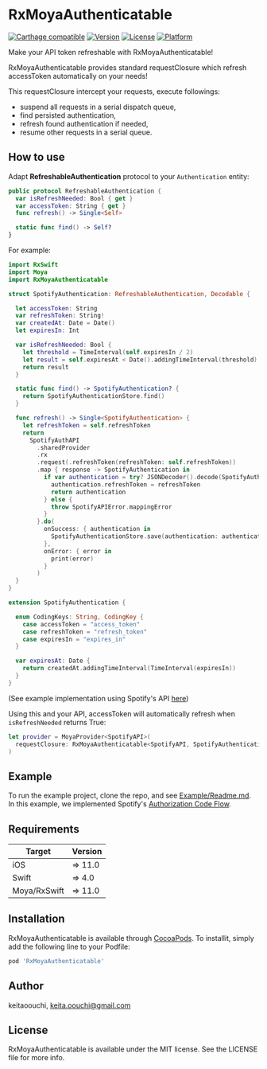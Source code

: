 # RxMoyaAuthenticatable

[![Carthage compatible](https://img.shields.io/badge/Carthage-compatible-4BC51D.svg?style=flat)](https://github.com/Carthage/Carthage)
[![Version](https://img.shields.io/cocoapods/v/RxMoyaAuthenticatable.svg?style=flat)](https://cocoapods.org/pods/RxMoyaAuthenticatable)
[![License](https://img.shields.io/cocoapods/l/RxMoyaAuthenticatable.svg?style=flat)](https://cocoapods.org/pods/RxMoyaAuthenticatable)
[![Platform](https://img.shields.io/cocoapods/p/RxMoyaAuthenticatable.svg?style=flat)](https://cocoapods.org/pods/RxMoyaAuthenticatable)

Make your API token refreshable with RxMoyaAuthenticatable!

RxMoyaAuthenticatable provides standard requestClosure which refresh accessToken automatically on your needs!

This requestClosure intercept your requests, execute followings:

- suspend all requests in a serial dispatch queue,
- find persisted authentication,
- refresh found authentication if needed,
- resume other requests in a serial queue.

## How to use

Adapt **RefreshableAuthentication** protocol to your `Authentication` entity:

```swift
public protocol RefreshableAuthentication {
  var isRefreshNeeded: Bool { get }
  var accessToken: String { get }
  func refresh() -> Single<Self>

  static func find() -> Self?
}
```

For example:

```swift
import RxSwift
import Moya
import RxMoyaAuthenticatable

struct SpotifyAuthentication: RefreshableAuthentication, Decodable {

  let accessToken: String
  var refreshToken: String!
  var createdAt: Date = Date()
  let expiresIn: Int

  var isRefreshNeeded: Bool {
    let threshold = TimeInterval(self.expiresIn / 2)
    let result = self.expiresAt < Date().addingTimeInterval(threshold)
    return result
  }

  static func find() -> SpotifyAuthentication? {
    return SpotifyAuthenticationStore.find()
  }

  func refresh() -> Single<SpotifyAuthentication> {
    let refreshToken = self.refreshToken
    return
      SpotifyAuthAPI
        .sharedProvider
        .rx
        .request(.refreshToken(refreshToken: self.refreshToken))
        .map { response -> SpotifyAuthentication in
          if var authentication = try? JSONDecoder().decode(SpotifyAuthentication.self, from: response.data) {
            authentication.refreshToken = refreshToken
            return authentication
          } else {
            throw SpotifyAPIError.mappingError
          }
        }.do(
          onSuccess: { authentication in
            SpotifyAuthenticationStore.save(authentication: authentication)
          },
          onError: { error in
            print(error)
          }
        )
  }
}

extension SpotifyAuthentication {

  enum CodingKeys: String, CodingKey {
    case accessToken = "access_token"
    case refreshToken = "refresh_token"
    case expiresIn = "expires_in"
  }

  var expiresAt: Date {
    return createdAt.addingTimeInterval(TimeInterval(expiresIn))
  }
}

```
(See example implementation using Spotify's API [here](https://github.com/keitaoouchi/RxMoyaAuthenticatable/blob/master/Example/RxMoyaAuthenticatable/SpotifyAuthentication.swift))

Using this and your API, accessToken will automatically refresh when `isRefreshNeeded` returns True:

```swift
let provider = MoyaProvider<SpotifyAPI>(
  requestClosure: RxMoyaAuthenticatable<SpotifyAPI, SpotifyAuthentication>().requestClosure
)
```

## Example

To run the example project, clone the repo, and see [Example/Readme.md](https://github.com/keitaoouchi/RxMoyaAuthenticatable/blob/master/Example/README.md).
In this example, we implemented Spotify's [Authorization Code Flow](https://beta.developer.spotify.com/documentation/general/guides/authorization-guide/).

## Requirements

| Target            | Version  |
|-------------------|----------|
| iOS               |  => 11.0 |
| Swift             |  => 4.0  |
| Moya/RxSwift      |  => 11.0 |

## Installation

RxMoyaAuthenticatable is available through [CocoaPods](https://cocoapods.org).
To installit, simply add the following line to your Podfile:

```ruby
pod 'RxMoyaAuthenticatable'
```

## Author

keitaoouchi, keita.oouchi@gmail.com

## License

RxMoyaAuthenticatable is available under the MIT license. See the LICENSE file for more info.
